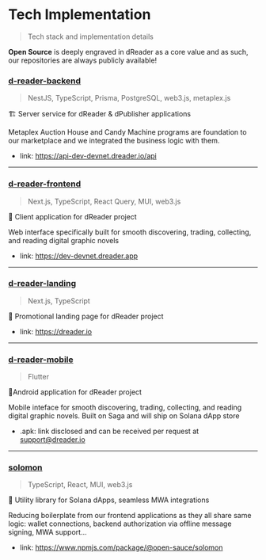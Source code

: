 # Tech Implementation
> Tech stack and implementation details

**Open Source** is deeply engraved in dReader as a core value and as such, our repositories are always publicly available!

### [d-reader-backend](https://github.com/d-reader-organization/d-reader-backend)
> NestJS, TypeScript, Prisma, PostgreSQL, web3.js, metaplex.js

🏗️ Server service for dReader & dPublisher applications

Metaplex Auction House and Candy Machine programs are foundation to our marketplace and we integrated the business logic with them.

- link: https://api-dev-devnet.dreader.io/api
---

### [d-reader-frontend](https://github.com/d-reader-organization/d-reader-frontend)
> Next.js, TypeScript, React Query, MUI, web3.js

📖 Client application for dReader project

Web interface specifically built for smooth discovering, trading, collecting, and reading digital graphic novels

- link: https://dev-devnet.dreader.app

---

### [d-reader-landing](https://github.com/d-reader-organization/d-reader-landing)
> Next.js, TypeScript

🔖 Promotional landing page for dReader project

- link: https://dreader.io

---

### [d-reader-mobile](https://github.com/d-reader-organization/d-reader-flutter)
> Flutter

📱Android application for dReader project

Mobile inteface for smooth discovering, trading, collecting, and reading digital graphic novels. Built on Saga and will ship on Solana dApp store

- .apk: link disclosed and can be received per request at support@dreader.io

---

### [solomon](https://github.com/d-reader-organization/solomon)
> TypeScript, React, MUI, web3.js

‍🫴 Utility library for Solana dApps, seamless MWA integrations

Reducing boilerplate from our frontend applications as they all share same logic: wallet connections, backend authorization via offline message signing, MWA support...

- link: https://www.npmjs.com/package/@open-sauce/solomon
